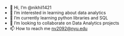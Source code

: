 - 👋 Hi, I’m @nikhil1421
- 👀 I’m interested in learning about data analytics
- 🌱 I’m currently learning python libraries and SQL 
- 💞️ I’m looking to collaborate on Data Analytics projects
- 📫 How to reach me nv2092@nyu.edu

<!---
nikhil1421/nikhil1421 is a ✨ special ✨ repository because its `README.md` (this file) appears on your GitHub profile.
You can click the Preview link to take a look at your changes.
--->
